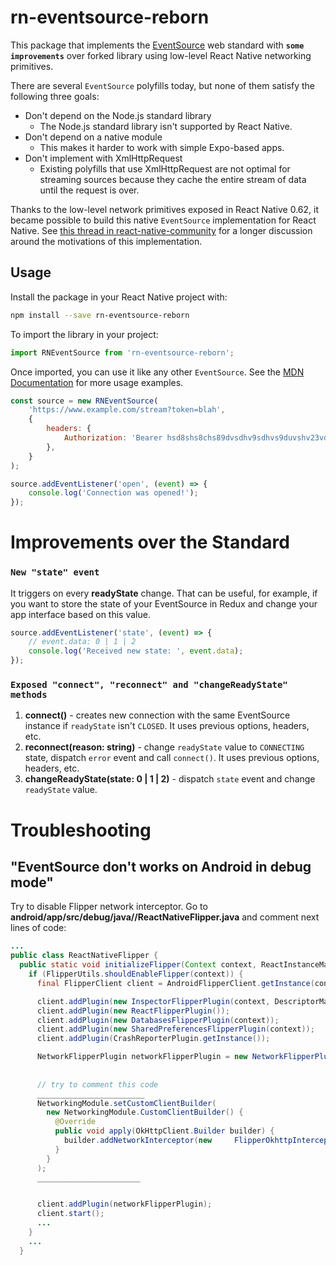 # rn-eventsource-reborn

This package that implements the [EventSource](https://developer.mozilla.org/en-US/docs/Web/API/EventSource) web standard with **`some improvements`** over forked library using low-level React Native networking primitives.

There are several `EventSource` polyfills today, but none of them satisfy the following three goals:

* Don't depend on the Node.js standard library
    - The Node.js standard library isn't supported by React Native.
* Don't depend on a native module
    - This makes it harder to work with simple Expo-based apps.
* Don't implement with XmlHttpRequest
    - Existing polyfills that use XmlHttpRequest are not optimal for streaming sources because they cache the entire stream of data until the request is over.

Thanks to the low-level network primitives exposed in React Native 0.62, it became possible to build this native `EventSource` implementation for React Native. See [this thread in react-native-community](https://github.com/react-native-community/discussions-and-proposals/issues/99#issue-404506330) for a longer discussion around the motivations of this implementation.

## Usage

Install the package in your React Native project with:

```bash
npm install --save rn-eventsource-reborn
```

To import the library in your project:
```js
import RNEventSource from 'rn-eventsource-reborn';
```

Once imported, you can use it like any other `EventSource`. See the [MDN Documentation](https://developer.mozilla.org/en-US/docs/Web/API/EventSource) for more usage examples.
```js
const source = new RNEventSource(
    'https://www.example.com/stream?token=blah',
    { 
        headers: {
            Authorization: 'Bearer hsd8shs8chs89dvsdhv9sdhvs9duvshv23vd',
        },
    }
);

source.addEventListener('open', (event) => {
    console.log('Connection was opened!');
});
```

# Improvements over the Standard
### **`New "state" event`** 
It triggers on every **readyState** change. That can be useful, for example, if you want to store the state of your EventSource in Redux and change your app interface based on this value.
```js
source.addEventListener('state', (event) => {
    // event.data: 0 | 1 | 2
    console.log('Received new state: ', event.data);
});
```
### **`Exposed "connect", "reconnect" and "changeReadyState" methods`**
1. **connect()** - creates new connection with the same EventSource instance if `readyState` isn't `CLOSED`. It uses previous options, headers, etc.
2. **reconnect(reason: string)** - change `readyState` value to `CONNECTING` state, dispatch `error` event and call `connect()`. It uses previous options, headers, etc.
3. **changeReadyState(state: 0 | 1 | 2)** - dispatch `state` event and change `readyState` value.

# Troubleshooting

## "EventSource don't works on Android in debug mode"
Try to disable Flipper network interceptor. Go to **android/app/src/debug/java/<your app name>/ReactNativeFlipper.java** and comment next lines of code:

```java
...
public class ReactNativeFlipper {
  public static void initializeFlipper(Context context, ReactInstanceManager reactInstanceManager) {
    if (FlipperUtils.shouldEnableFlipper(context)) {
      final FlipperClient client = AndroidFlipperClient.getInstance(context);

      client.addPlugin(new InspectorFlipperPlugin(context, DescriptorMapping.withDefaults()));
      client.addPlugin(new ReactFlipperPlugin());
      client.addPlugin(new DatabasesFlipperPlugin(context));
      client.addPlugin(new SharedPreferencesFlipperPlugin(context));
      client.addPlugin(CrashReporterPlugin.getInstance());

      NetworkFlipperPlugin networkFlipperPlugin = new NetworkFlipperPlugin();
      
      
      // try to comment this code
      ________________________
      NetworkingModule.setCustomClientBuilder(
        new NetworkingModule.CustomClientBuilder() {
          @Override
          public void apply(OkHttpClient.Builder builder) {
            builder.addNetworkInterceptor(new     FlipperOkhttpInterceptor(networkFlipperPlugin));
          }
        }
      );
      _______________________


      client.addPlugin(networkFlipperPlugin);
      client.start();
      ...
    }
    ...
  }
```
